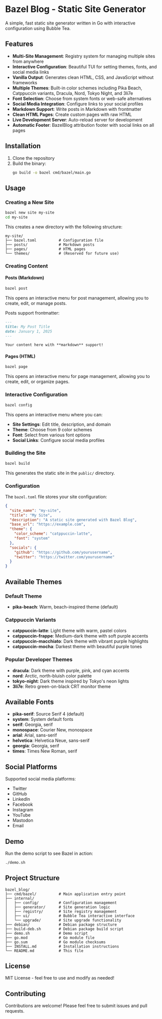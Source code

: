 # Bazel Blog - Static Site Generator

A simple, fast static site generator written in Go with interactive configuration using Bubble Tea.

## Features

- **Multi-Site Management**: Registry system for managing multiple sites from anywhere
- **Interactive Configuration**: Beautiful TUI for setting themes, fonts, and social media links
- **Vanilla Output**: Generates clean HTML, CSS, and JavaScript without frameworks
- **Multiple Themes**: Built-in color schemes including Pika Beach, Catppuccin variants, Dracula, Nord, Tokyo Night, and 3li7e
- **Font Selection**: Choose from system fonts or web-safe alternatives
- **Social Media Integration**: Configure links to your social profiles
- **Markdown Support**: Write posts in Markdown with frontmatter
- **Clean HTML Pages**: Create custom pages with raw HTML
- **Live Development Server**: Auto-reload server for development
- **Automatic Footer**: BazelBlog attribution footer with social links on all pages

## Installation

1. Clone the repository
2. Build the binary:
   ```bash
   go build -o bazel cmd/bazel/main.go
   ```

## Usage

### Creating a New Site

```bash
bazel new site my-site
cd my-site
```

This creates a new directory with the following structure:
```
my-site/
├── bazel.toml          # Configuration file
├── posts/              # Markdown posts
├── pages/              # HTML pages
└── themes/             # (Reserved for future use)
```

### Creating Content

#### Posts (Markdown)
```bash
bazel post
```

This opens an interactive menu for post management, allowing you to create, edit, or manage posts.

Posts support frontmatter:
```markdown
---
title: My Post Title
date: January 1, 2025
---

Your content here with **markdown** support!
```

#### Pages (HTML)
```bash
bazel page
```

This opens an interactive menu for page management, allowing you to create, edit, or organize pages.

### Interactive Configuration

```bash
bazel config
```

This opens an interactive menu where you can:
- **Site Settings**: Edit title, description, and domain
- **Theme**: Choose from 9 color schemes
- **Font**: Select from various font options
- **Social Links**: Configure social media profiles

### Building the Site

```bash
bazel build
```

This generates the static site in the `public/` directory.

### Configuration

The `bazel.toml` file stores your site configuration:

```json
{
  "site_name": "my-site",
  "title": "My Site",
  "description": "A static site generated with Bazel Blog",
  "base_url": "https://example.com",
  "theme": {
    "color_scheme": "catppuccin-latte",
    "font": "system"
  },
  "socials": {
    "github": "https://github.com/yourusername",
    "twitter": "https://twitter.com/yourusername"
  }
}
```

## Available Themes

### Default Theme
- **pika-beach**: Warm, beach-inspired theme (default)

### Catppuccin Variants
- **catppuccin-latte**: Light theme with warm, pastel colors
- **catppuccin-frappe**: Medium-dark theme with soft purple accents
- **catppuccin-macchiato**: Dark theme with vibrant purple highlights
- **catppuccin-mocha**: Darkest theme with beautiful purple tones

### Popular Developer Themes
- **dracula**: Dark theme with purple, pink, and cyan accents
- **nord**: Arctic, north-bluish color palette
- **tokyo-night**: Dark theme inspired by Tokyo's neon lights
- **3li7e**: Retro green-on-black CRT monitor theme

## Available Fonts

- **pika-serif**: Source Serif 4 (default)
- **system**: System default fonts
- **serif**: Georgia, serif
- **monospace**: Courier New, monospace
- **arial**: Arial, sans-serif
- **helvetica**: Helvetica Neue, sans-serif
- **georgia**: Georgia, serif
- **times**: Times New Roman, serif

## Social Platforms

Supported social media platforms:
- Twitter
- GitHub
- LinkedIn
- Facebook
- Instagram
- YouTube
- Mastodon
- Email

## Demo

Run the demo script to see Bazel in action:
```bash
./demo.sh
```

## Project Structure

```
bazel_blog/
├── cmd/bazel/          # Main application entry point
├── internal/
│   ├── config/         # Configuration management
│   ├── generator/      # Site generation logic
│   ├── registry/       # Site registry management
│   ├── ui/             # Bubble Tea interactive interface
│   └── upgrade/        # Site upgrade functionality
├── debian/             # Debian package structure
├── build-deb.sh        # Debian package build script
├── demo.sh             # Demo script
├── go.mod              # Go module file
├── go.sum              # Go module checksums
├── INSTALL.md          # Installation instructions
└── README.md           # This file
```

## License

MIT License - feel free to use and modify as needed!

## Contributing

Contributions are welcome! Please feel free to submit issues and pull requests.
